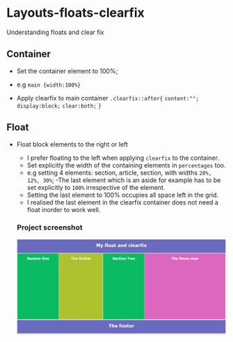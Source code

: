 # Layouts-floats-clearfix
Understanding floats and clear fix
## Container
* Set the container element to 100%;
- e.g `main {width:100%} `
* Apply clearfix to main container
`.clearfix::after{`
    `content:"";`
    `display:block;`
    `clear:both;`
`}`
 
## Float
* Float block elements to the right or left
    * I prefer floating to the left when applying `clearfix` to the container.
    * Set explicitly the width of the containing elements in `percentages` too. 
    - e.g setting 4 elements: section, article, section, with widths `20%, 12%, 30%`;
    -The last element which is an aside for example has to be set explicitly to `100%` irrespective of the element.
    - Setting the last element to 100% occupies all space left in the grid.
    * I realised the last element in the clearfix container does not need a float inorder to work well.
    ### Project screenshot
   
     ![Results of float and clearfix](https://github.com/Tochiskool/layouts-floats-clearfix/blob/main/assets/image/screenshot.jpg?raw=true)

   

